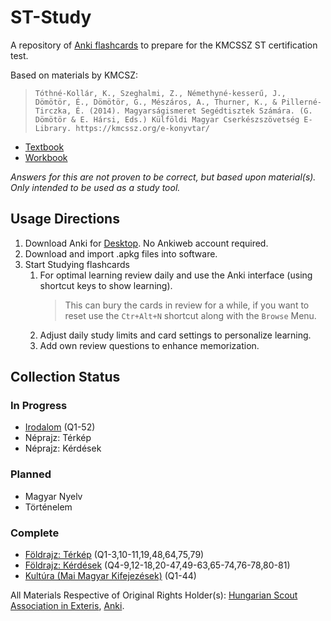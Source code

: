 # ST-Study
A repository of [Anki flashcards](https://apps.ankiweb.net/) to prepare for the KMCSSZ ST certification test.
  
Based on materials by KMCSZ:  
>``Tóthné-Kollár, K., Szeghalmi, Z., Némethyné-kesserű, J., Dömötör, É., Dömötör, G., Mészáros, A., Thurner, K., & Pillerné-Tirczka, É. (2014). Magyarságismeret Segédtisztek Számára. (G. Dömötör & E. Hársi, Eds.) Külföldi Magyar Cserkészszövetség E-Library. https://kmcssz.org/e-konyvtar/`` 
- [Textbook](https://kmcssz.org/wp-content/uploads/2021/04/Segedtiszt-Tananyag-konyv-Olvaso-verzio.pdf)
- [Workbook](https://kmcssz.org/wp-content/uploads/2021/04/MIST-munkafuzet-igy-ment-nyomdaba.pdf)

*Answers for this are not proven to be correct, but based upon material(s). Only intended to be used as a study tool.*
## Usage Directions
1. Download Anki for [Desktop](https://apps.ankiweb.net/). No Ankiweb account required.
2. Download and import .apkg files into software.
3. Start Studying flashcards
   1. For optimal learning review daily and use the Anki interface (using shortcut keys to show learning).
      >This can bury the cards in review for a while, if you want to reset use the ``Ctr+Alt+N`` shortcut along with the ``Browse`` Menu.
   2. Adjust daily study limits and card settings to personalize learning.
   3. Add own review questions to enhance memorization.
  
## Collection Status
### In Progress
- [Irodalom](https://github.com/peterpolner/ST-Study/blob/main/ST%20Magyars%C3%A1gismeret%20(Irodalom).apkg) (Q1-52)
- Néprajz: Térkép
- Néprajz: Kérdések

### Planned
- Magyar Nyelv
- Történelem

### Complete
- [Földrajz: Térkép](https://github.com/peterpolner/ST-Study/blob/main/ST%20Magyars%C3%A1gismeret%20(F%C3%B6ldrajz-T%C3%A9rk%C3%A9p).apkg) (Q1-3,10-11,19,48,64,75,79)
- [Földrajz: Kérdések](https://github.com/peterpolner/ST-Study/blob/main/ST%20Magyars%C3%A1gismeret%20(F%C3%B6ldrajz-K%C3%A9rd%C3%A9sek).apkg) (Q4-9,12-18,20-47,49-63,65-74,76-78,80-81)
- [Kultúra (Mai Magyar Kifejezések)](https://github.com/peterpolner/ST-Study/blob/main/ST%20Magyars%C3%A1gismeret%20(Kult%C3%BAra).apkg) (Q1-44)
  
All Materials Respective of Original Rights Holder(s): [Hungarian Scout Association in Exteris](https://kmcssz.org/), [Anki](https://apps.ankiweb.net/).
